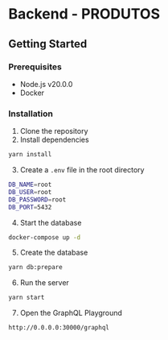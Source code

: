 # Backend - PRODUTOS

## Getting Started

### Prerequisites

- Node.js v20.0.0
- Docker

### Installation

1. Clone the repository
2. Install dependencies

```bash
yarn install
```

3. Create a `.env` file in the root directory

```bash
DB_NAME=root
DB_USER=root
DB_PASSWORD=root
DB_PORT=5432
```

4. Start the database

```bash
docker-compose up -d
```

5. Create the database
```bash
yarn db:prepare
```
6. Run the server

```bash
yarn start
```

7. Open the GraphQL Playground

```bash
http://0.0.0.0:30000/graphql
```
